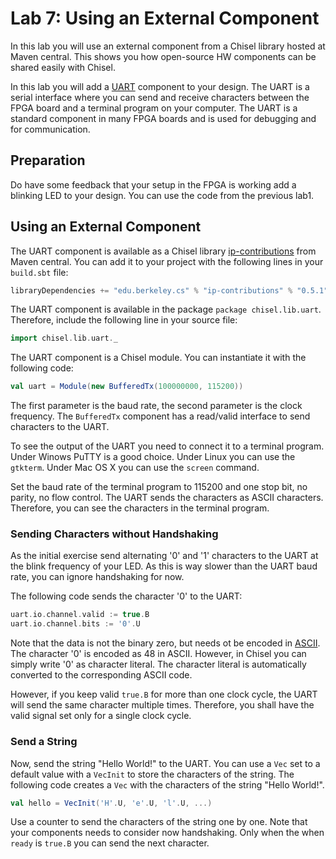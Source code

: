 # Lab 7: Using an External Component

In this lab you will use an external component from a Chisel library hosted
at Maven central. This shows you how open-source HW components can be shared
easily with Chisel.

In this lab you will add
a [UART](https://en.wikipedia.org/wiki/Universal_asynchronous_receiver-transmitter)
component to your design. The UART is a
serial interface where you can send and receive characters between the FPGA
board and a terminal program on your computer. The UART is a standard
component in many FPGA boards and is used for debugging and for communication.

## Preparation

Do have some feedback that your setup in the FPGA is working
add a blinking LED to your  design.
You can use the code from the previous lab1.

## Using an External Component

The UART component is available as a Chisel library 
[ip-contributions](https://github.com/freechipsproject/ip-contributions)
from Maven central. You
can add it to your project with the following lines in your `build.sbt` file:

```scala
libraryDependencies += "edu.berkeley.cs" % "ip-contributions" % "0.5.1"
```

The UART component is available in the package ```package chisel.lib.uart```.
Therefore, include the following line in your source file:

```scala
import chisel.lib.uart._
```

The UART component is a Chisel module. You can instantiate it with the
following code:

```scala   
val uart = Module(new BufferedTx(100000000, 115200))
```

The first parameter is the baud rate, the second parameter is the clock
frequency. The ```BufferedTx``` component has a read/valid interface to
send characters to the UART.

To see the output of the UART you need to connect it to a terminal program.
Under Winows PuTTY is a good choice. Under Linux you can use the ```gtkterm```.
Under Mac OS X you can use the ```screen``` command.

Set the baud rate of the terminal program to 115200 and one stop bit,
no parity, no flow control. The UART sends the characters as ASCII
characters. Therefore, you can see the characters in the terminal program.

### Sending Characters without Handshaking

As the initial exercise send alternating '0' and '1' characters to the
UART at the blink frequency of your LED. As this is way slower than the
UART baud rate, you can ignore handshaking for now.

The following code sends the character '0'  to the UART:

```scala
uart.io.channel.valid := true.B
uart.io.channel.bits := '0'.U
```

Note that the data is not the binary zero, but needs ot be encoded in
[ASCII](https://en.wikipedia.org/wiki/ASCII). The character '0' is
encoded as 48 in ASCII. However, in Chisel you can simply write '0' as
character literal. The character literal is automatically converted to
the corresponding ASCII code.

However, if you keep valid ```true.B``` for more than one clock cycle,
the UART will send the same character multiple times. Therefore, you
shall have the valid signal set only for a single clock cycle.

### Send a String

Now, send the string "Hello World!" to the UART. You can use a ```Vec```
set to a default value with a ```VecInit``` to store the characters of the string. The following
code creates a ```Vec``` with the characters of the string "Hello World!".

```scala
val hello = VecInit('H'.U, 'e'.U, 'l'.U, ...)
```

Use a counter to send the characters of the string one by one.
Note that your components needs to consider now handshaking.
Only when the when ```ready``` is ```true.B``` you can send the next
character.



